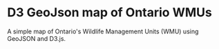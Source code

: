 D3 GeoJson map of Ontario WMUs
==============================

A simple map of Ontario's Wildlife Management Units (WMU) using GeoJSON and D3.js.